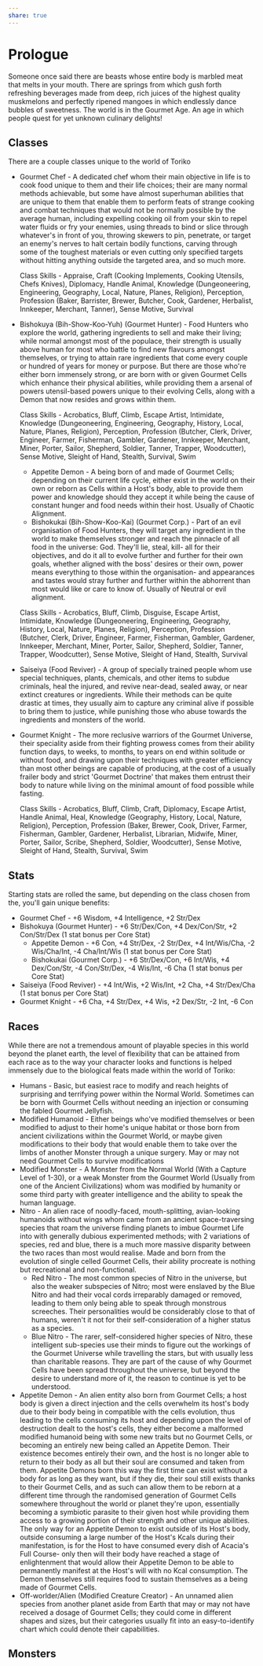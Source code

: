 ```yaml
---
share: true
---
```

# Prologue
Someone once said there are beasts whose entire body is marbled meat that melts in your mouth. There are springs from which gush forth refreshing beverages made from deep, rich juices of the highest quality muskmelons and perfectly ripened mangoes in which endlessly dance bubbles of sweetness. The world is in the Gourmet Age. An age in which people quest for yet unknown culinary delights!
## Classes
There are a couple classes unique to the world of Toriko 
- Gourmet Chef - A dedicated chef whom their main objective in life is to cook food unique to them and their life choices; their are many normal methods achievable, but some have almost superhuman abilities that are unique to them that enable them to perform feats of strange cooking and combat techniques that would not be normally possible by the average human, including expelling cooking oil from your skin to repel water fluids or fry your enemies, using threads to bind or slice through whatever's in front of you, throwing skewers to pin, penetrate, or target an enemy's nerves to halt certain bodily functions, carving through some of the toughest materials or even cutting only specified targets without hitting anything outside the targeted area, and so much more.
  
  Class Skills - Appraise, Craft (Cooking Implements, Cooking Utensils, Chefs Knives), Diplomacy, Handle Animal, Knowledge (Dungeoneering, Engineering, Geography, Local, Nature, Planes, Religion), Perception, Profession (Baker, Barrister, Brewer, Butcher, Cook, Gardener, Herbalist, Innkeeper, Merchant, Tanner), Sense Motive, Survival
- Bishokuya (Bih-Show-Koo-Yuh) (Gourmet Hunter) - Food Hunters who explore the world, gathering ingredients to sell and make their living; while normal amongst most of the populace, their strength is usually above human for most who battle to find new flavours amongst themselves, or trying to attain rare ingredients that come every couple or hundred of years for money or purpose. But there are those who're either born immensely strong, or are born with or given Gourmet Cells which enhance their physical abilities, while providing them a arsenal of powers utensil-based powers unique to their evolving Cells, along with a Demon that now resides and grows within them.
  
  Class Skills - Acrobatics, Bluff, Climb, Escape Artist, Intimidate, Knowledge (Dungeoneering, Engineering, Geography, History, Local, Nature, Planes, Religion), Perception, Profession (Butcher, Clerk, Driver, Engineer, Farmer, Fisherman, Gambler, Gardener, Innkeeper, Merchant, Miner, Porter, Sailor, Shepherd, Soldier, Tanner, Trapper, Woodcutter), Sense Motive, Sleight of Hand, Stealth, Survival, Swim
	- Appetite Demon - A being born of and made of Gourmet Cells; depending on their current life cycle, either exist in the world on their own or reborn as Cells within a Host's body, able to provide them power and knowledge should they accept it while being the cause of constant hunger and food needs within their host. Usually of Chaotic Alignment.
	- Bishokukai (Bih-Show-Koo-Kai) (Gourmet Corp.) - Part of an evil organisation of Food Hunters, they will target any ingredient in the world to make themselves stronger and reach the pinnacle of all food in the universe: God. They'll lie, steal, kill- all for their objectives, and do it all to evolve further and further for their own goals, whether aligned with the boss' desires or their own, power means everything to those within the organisation- and appearances and tastes would stray further and further within the abhorrent than most would like or care to know of. Usually of Neutral or evil alignment.
	  
	Class Skills - Acrobatics, Bluff, Climb, Disguise, Escape Artist, Intimidate, Knowledge (Dungeoneering, Engineering, Geography, History, Local, Nature, Planes, Religion), Perception, Profession (Butcher, Clerk, Driver, Engineer, Farmer, Fisherman, Gambler, Gardener, Innkeeper, Merchant, Miner, Porter, Sailor, Shepherd, Soldier, Tanner, Trapper, Woodcutter), Sense Motive, Sleight of Hand, Stealth, Survival
- Saiseiya (Food Reviver) - A group of specially trained people whom use special techniques, plants, chemicals, and other items to subdue criminals, heal the injured, and revive near-dead, sealed away, or near extinct creatures or ingredients. While their methods can be quite drastic at times, they usually aim to capture any criminal alive if possible to bring them to justice, while punishing those who abuse towards the ingredients and monsters of the world.
- Gourmet Knight - The more reclusive warriors of the Gourmet Universe, their speciality aside from their fighting prowess comes from their ability function days, to weeks, to months, to years on end within solitude or without food, and drawing upon their techniques with greater efficiency than most other beings are capable of producing, at the cost of a usually frailer body and strict 'Gourmet Doctrine' that makes them entrust their body to nature while living on the minimal amount of food possible while fasting.
  
  Class Skills - Acrobatics, Bluff, Climb, Craft, Diplomacy, Escape Artist, Handle Animal, Heal, Knowledge (Geography, History, Local, Nature, Religion), Perception, Profession (Baker, Brewer, Cook, Driver, Farmer, Fisherman, Gambler, Gardener, Herbalist, Librarian, Midwife, Miner, Porter, Sailor, Scribe, Shepherd, Soldier, Woodcutter), Sense Motive, Sleight of Hand, Stealth, Survival, Swim
## Stats
Starting stats are rolled the same, but depending on the class chosen from the, you'll gain unique benefits:
- Gourmet Chef - +6 Wisdom, +4 Intelligence, +2 Str/Dex
- Bishokuya (Gourmet Hunter) - +6 Str/Dex/Con, +4 Dex/Con/Str, +2 Con/Str/Dex (1 stat bonus per Core Stat)
	- Appetite Demon - +6 Con, +4 Str/Dex, -2 Str/Dex, +4 Int/Wis/Cha, -2 Wis/Cha/Int, -4 Cha/Int/Wis (1 stat bonus per Core Stat)
	- Bishokukai (Gourmet Corp.) - +6 Str/Dex/Con, +6 Int/Wis, +4 Dex/Con/Str, -4 Con/Str/Dex, -4 Wis/Int, -6 Cha (1 stat bonus per Core Stat)
- Saiseiya (Food Reviver) - +4 Int/Wis, +2 Wis/Int, +2 Cha, +4 Str/Dex/Cha (1 stat bonus per Core Stat)
- Gourmet Knight - +6 Cha, +4 Str/Dex, +4 Wis, +2 Dex/Str, -2 Int, -6 Con
## Races
While there are not a tremendous amount of playable species in this world beyond the planet earth, the level of flexibility that can be attained from each race as to the way your character looks and functions is helped immensely due to the biological feats made within the world of Toriko:
- Humans - Basic, but easiest race to modify and reach heights of surprising and terrifying power within the Normal World. Sometimes can be born with Gourmet Cells without needing an injection or consuming the fabled Gourmet Jellyfish.
- Modified Humanoid - Either beings who've modified themselves or been modified to adjust to their home's unique habitat or those born from ancient civilizations within the Gourmet World, or maybe given modifications to their body that would enable them to take over the limbs of another Monster through a unique surgery. May or may not need Gourmet Cells to survive modifications
- Modified Monster - A Monster from the Normal World (With a Capture Level of 1-30), or a weak Monster from the Gourmet World (Usually from one of the Ancient Civilizations) whom was modified by humanity or some third party with greater intelligence and the ability to speak the human language.
- Nitro - An alien race of noodly-faced, mouth-splitting, avian-looking humanoids without wings whom came from an ancient space-traversing species that roam the universe finding planets to imbue Gourmet Life into with generally dubious experimented methods; with 2 variations of species, red and blue, there is a much more massive disparity between the two races than most would realise. Made and born from the evolution of single celled Gourmet Cells, their ability procreate is nothing but recreational and non-functional.
	- Red Nitro - The most common species of Nitro in the universe, but also the weaker subspecies of Nitro; most were enslaved by the Blue Nitro and had their vocal cords irreparably damaged or removed, leading to them only being able to speak through monstrous screeches. Their personalities would be considerably close to that of humans, weren't it not for their self-consideration of a higher status as a species.
	- Blue Nitro - The rarer, self-considered higher species of Nitro, these intelligent sub-species use their minds to figure out the workings of the Gourmet Universe while travelling the stars, but with usually less than charitable reasons. They are part of the cause of why Gourmet Cells have been spread throughout the universe, but beyond the desire to understand more of it, the reason to continue is yet to be understood.
- Appetite Demon - An alien entity also born from Gourmet Cells; a host body is given a direct injection and the cells overwhelm its host's body due to their body being in compatible with the cells evolution, thus leading to the cells consuming its host and depending upon the level of destruction dealt to the host's cells, they either become a malformed modified humanoid being with some new traits but no Gourmet Cells, or becoming an entirely new being called an Appetite Demon. Their existence becomes entirely their own, and the host is no longer able to return to their body as all but their soul are consumed and taken from them. Appetite Demons born this way the first time can exist without a body for as long as they want, but if they die, their soul still exists thanks to their Gourmet Cells, and as such can allow them to be reborn at a different time through the randomised generation of Gourmet Cells somewhere throughout the world or planet they're upon, essentially becoming a symbiotic parasite to their given host while providing them access to a growing portion of their strength and other unique abilities. The only way for an Appetite Demon to exist outside of its Host's body, outside consuming a large number of the Host's Kcals during their manifestation, is for the Host to have consumed every dish of Acacia's Full Course- only then will their body have reached a stage of enlightenment that would allow their Appetite Demon to be able to permanently manifest at the Host's will with no Kcal consumption. The Demon themselves still requires food to sustain themselves as a being made of Gourmet Cells.
- Off-worlder/Alien (Modified Creature Creator) - An unnamed alien species from another planet aside from Earth that may or may not have received a dosage of Gourmet Cells; they could come in different shapes and sizes, but their categories usually fit into an easy-to-identify chart which could denote their capabilities.
## Monsters